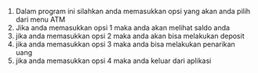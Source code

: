 1. Dalam program ini silahkan anda memasukkan opsi yang akan anda pilih dari menu ATM
2. Jika anda memasukkan opsi 1 maka anda akan melihat saldo anda
3. jika anda memasukkan opsi 2 maka anda akan bisa melakukan deposit 
4. jika anda memasukkan opsi 3 maka anda bisa melakukan penarikan uang
5. jika anda memasukkan opsi 4 maka anda keluar dari aplikasi